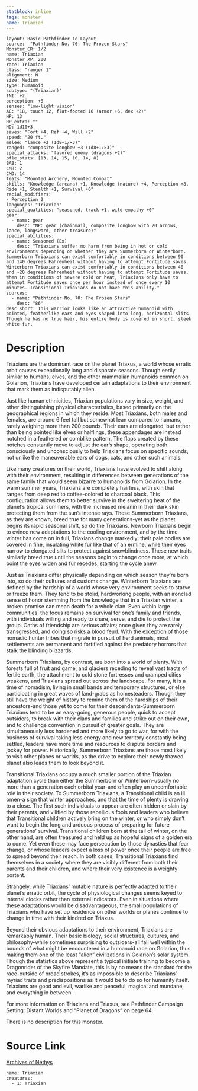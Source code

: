 ```yaml
---
statblock: inline
tags: monster
name: Triaxian
---
```

```statblock
layout: Basic Pathfinder 1e Layout
source:  "Pathfinder No. 70: The Frozen Stars"
Monster_CR: 1/2
name: Triaxian
Monster_XP: 200
race: Triaxian
class: "ranger 1"
alignment: N
size: Medium
type: humanoid
subtype: "(Triaxian)"
INI: +2
perception: +8
senses: "low-light vision"
AC: "18, touch 12, flat-footed 16 (armor +6, dex +2)"
HP: 13
HP_extra: ""
HD: 1d10+3
saves: "Fort +4, Ref +4, Will +2"
speed: "20 ft."
melee: "lance +2 (1d8+1/×3)"
ranged: "composite longbow +3 (1d8+1/×3)"
special_attacks: "favored enemy (dragons +2)"
pf1e_stats: [13, 14, 15, 10, 14, 8]
BAB: 1
CMB: 2
CMD: 14
feats: "Mounted Archery, Mounted Combat"
skills: "Knowledge (arcana) +1, Knowledge (nature) +4, Perception +8, Ride +1, Stealth +1, Survival +6"
racial_modifiers:
- Perception 2
languages: "Triaxian"
special_qualities: "seasoned, track +1, wild empathy +0"
gear:
  - name: gear
    desc: "NPC gear (chainmail, composite longbow with 20 arrows, lance, longsword, other treasure)"
special_abilities:
  - name: Seasoned (Ex)
    desc: "Triaxians suffer no harm from being in hot or cold environments depending on whether they are Summerborn or Winterborn. Summerborn Triaxians can exist comfortably in conditions between 90 and 140 degrees Fahrenheit without having to attempt Fortitude saves. Winterborn Triaxians can exist comfortably in conditions between 40 and -20 degrees Fahrenheit without having to attempt Fortitude saves. When in conditions of severe cold or heat, Triaxians only have to attempt Fortitude saves once per hour instead of once every 10 minutes. Transitional Triaxians do not have this ability."
sources:
  - name: "Pathfinder No. 70: The Frozen Stars"
    desc: "86"
desc_short: This warrior looks like an attractive humanoid with pointed, featherlike ears and eyes shaped into long, horizontal slits. Though he has no true hair, his entire body is covered in short, sleek white fur. 
```
# Description
Triaxians are the dominant race on the planet Triaxus, a world whose erratic orbit causes exceptionally long and disparate seasons. Though eerily similar to humans, elves, and the other mammalian humanoids common on Golarion, Triaxians have developed certain adaptations to their environment that mark them as indisputably alien. 

Just like human ethnicities, Triaxian populations vary in size, weight, and other distinguishing physical characteristics, based primarily on the geographical regions in which they reside. Most Triaxians, both males and females, are around 6 feet tall but somewhat lean compared to humans, rarely weighing more than 200 pounds. Their ears are elongated, but rather than being pointed like elves or halflings, these appendages are instead notched in a feathered or comblike pattern. The flaps created by these notches constantly move to adjust the ear’s shape, operating both consciously and unconsciously to help Triaxians focus on specific sounds, not unlike the maneuverable ears of dogs, cats, and other such animals. 

Like many creatures on their world, Triaxians have evolved to shift along with their environment, resulting in differences between generations of the same family that would seem bizarre to humanoids from Golarion. In the warm summer years, Triaxians are completely hairless, with skin that ranges from deep red to coffee-colored to charcoal black. This configuration allows them to better survive in the sweltering heat of the planet’s tropical summers, with the increased melanin in their dark skin protecting them from the sun’s intense rays. These Summerborn Triaxians, as they are known, breed true for many generations-yet as the planet begins its rapid seasonal shift, so do the Triaxians. Newborn Triaxians begin to evince new adaptations to the cooling environment, and by the time winter has come on in full, Triaxians change markedly: their pale bodies are covered in fine, insulating white fur like that of an ermine, while their eyes narrow to elongated slits to protect against snowblindness. These new traits similarly breed true until the seasons begin to change once more, at which point the eyes widen and fur recedes, starting the cycle anew. 

Just as Triaxians differ physically depending on which season they’re born into, so do their cultures and customs change. Winterborn Triaxians are defined by the hardship of a world whose very environment seeks to starve or freeze them. They tend to be stolid, hardworking people, with an ironclad sense of honor stemming from the knowledge that in a Triaxian winter, a broken promise can mean death for a whole clan. Even within large communities, the focus remains on survival for one’s family and friends, with individuals willing and ready to share, serve, and die to protect the group. Oaths of friendship are serious affairs; once given they are rarely transgressed, and doing so risks a blood feud. With the exception of those nomadic hunter tribes that migrate in pursuit of herd animals, most settlements are permanent and fortified against the predatory horrors that stalk the blinding blizzards. 

Summerborn Triaxians, by contrast, are born into a world of plenty. With forests full of fruit and game, and glaciers receding to reveal vast tracts of fertile earth, the attachment to cold stone fortresses and cramped cities weakens, and Triaxians spread out across the landscape. For many, it is a time of nomadism, living in small bands and temporary structures, or else participating in great waves of land-grabs as homesteaders. Though they still have the weight of history to remind them of the hardships of their ancestors-and those yet to come for their descendants-Summerborn Triaxians tend to be an easy-going, generous people, quick to accept outsiders, to break with their clans and families and strike out on their own, and to challenge convention in pursuit of greater goals. They are simultaneously less hardened and more likely to go to war, for with the business of survival taking less energy and new territory constantly being settled, leaders have more time and resources to dispute borders and jockey for power. Historically, Summerborn Triaxians are those most likely to visit other planes or worlds, as the drive to explore their newly thawed planet also leads them to look beyond it. 

Transitional Triaxians occupy a much smaller portion of the Triaxian adaptation cycle than either the Summerborn or Winterborn-usually no more than a generation each orbital year-and often play an uncomfortable role in their society. To Summerborn Triaxians, a Transitional child is an ill omen-a sign that winter approaches, and that the time of plenty is drawing to a close. The first such individuals to appear are often hidden or slain by their parents, and vilified by those rebellious fools and leaders who believe that Transitional children actively bring on the winter, or who simply don’t want to begin the long and arduous process of preparing for future generations’ survival. Transitional children born at the tail of winter, on the other hand, are often treasured and held up as hopeful signs of a golden era to come. Yet even these may face persecution by those dynasties that fear change, or whose leaders expect a loss of power once their people are free to spread beyond their reach. In both cases, Transitional Triaxians find themselves in a society where they are visibly different from both their parents and their children, and where their very existence is a weighty portent. 

Strangely, while Triaxians’ mutable nature is perfectly adapted to their planet’s erratic orbit, the cycle of physiological changes seems keyed to internal clocks rather than external indicators. Even in situations where these adaptations would be disadvantageous, the small populations of Triaxians who have set up residence on other worlds or planes continue to change in time with their kindred on Triaxus. 

Beyond their obvious adaptations to their environment, Triaxians are remarkably human. Their basic biology, social structures, cultures, and philosophy-while sometimes surprising to outsiders-all fall well within the bounds of what might be encountered in a humanoid race on Golarion, thus making them one of the least “alien” civilizations in Golarion’s solar system. Though the statistics above represent a typical initiate training to become a Dragonrider of the Skyfire Mandate, this is by no means the standard for the race-outside of broad strokes, it’s as impossible to describe Triaxians’ myriad traits and predispositions as it would be to do so for humanity itself. Triaxians are good and evil, warlike and peaceful, magical and mundane, and everything in between. 

For more information on Triaxians and Triaxus, see Pathfinder Campaign Setting: Distant Worlds and “Planet of Dragons” on page 64.

There is no description for this monster.
# Source Link
[Archives of Nethys](https://aonprd.com/MonsterDisplay.aspx?ItemName=Triaxian)
```encounter-table
name: Triaxian
creatures:
  - 1: Triaxian
```
